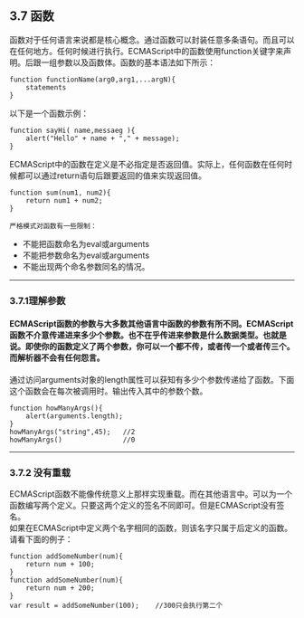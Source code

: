 ## 3.7 函数
函数对于任何语言来说都是核心概念。通过函数可以封装任意多条语句。而且可以在任何地方。任何时候进行执行。ECMAScript中的函数使用function关键字来声明。后跟一组参数以及函数体。函数的基本语法如下所示：

```
function functionName(arg0,arg1,...argN){
    statements
}
```
以下是一个函数示例：
```
function sayHi( name,messaeg ){
    alert("Hello" + name + "," + message);    
}
```
ECMAScript中的函数在定义是不必指定是否返回值。实际上，任何函数在任何时候都可以通过return语句后跟要返回的值来实现返回值。
```
function sum(num1, num2){
    return num1 + num2;
}
```
`严格模式对函数有一些限制：`
* 不能把函数命名为eval或arguments
* 不能把参数命名为eval或arguments
* 不能出现两个命名参数同名的情况。

---

### 3.7.1理解参数
#### ECMAScript函数的参数与大多数其他语言中函数的参数有所不同。ECMAScript函数不介意传递进来多少个参数。也不在乎传进来参数是什么数据类型。也就是说。即使你的函数定义了两个参数，你可以一个都不传，或者传一个或者传三个。而解析器不会有任何怨言。

通过访问arguments对象的length属性可以获知有多少个参数传递给了函数。下面这个函数会在每次被调用时。输出传入其中的参数个数。

```
function howManyArgs(){
    alert(arguments.length);
}
howManyArgs("string",45);   //2
howManyArgs()               //0
```
---
### 3.7.2 没有重载
ECMAScript函数不能像传统意义上那样实现重载。而在其他语言中。可以为一个函数编写两个定义。只要这两个定义的签名不同即可。但是ECMAScript没有签名。  
如果在ECMAScript中定义两个名字相同的函数，则该名字只属于后定义的函数。请看下面的例子：
```
function addSomeNumber(num){
    return num + 100;
}
function addSomeNumber(num){
    return num + 200;
}
var result = addSomeNumber(100);    //300只会执行第二个
```